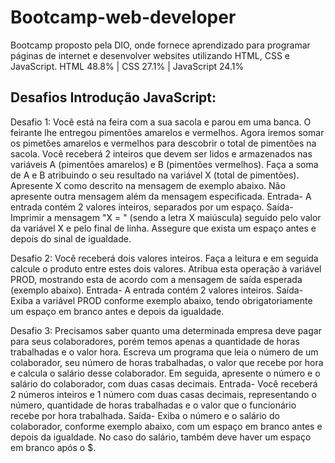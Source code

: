 # Bootcamp-web-developer
 Bootcamp proposto pela DIO, onde fornece aprendizado para programar páginas de internet e desenvolver websites utilizando HTML, CSS e JavaScript.
HTML
48.8% |
CSS
27.1% |
JavaScript
24.1%

## Desafios Introdução JavaScript:
Desafio 1: Você está na feira com a sua sacola e parou em uma banca. O feirante lhe entregou pimentões amarelos e vermelhos. Agora iremos somar os pimetões amarelos e vermelhos para descobrir o total de pimentões na sacola. Você receberá 2 inteiros que devem ser lidos e armazenados nas variáveis A (pimentões amarelos) e B (pimentões vermelhos). Faça a soma de A e B atribuindo o seu resultado na variável X (total de pimentões). Apresente X como descrito na mensagem de exemplo abaixo. Não apresente outra mensagem além da mensagem especificada.
Entrada- A entrada contém 2 valores inteiros, separados por um espaço.
Saída- Imprimir a mensagem "X = " (sendo a letra X maiúscula) seguido pelo valor da variável X e pelo final de linha. Assegure que exista um espaço antes e depois do sinal de igualdade.

Desafio 2: Você receberá dois valores inteiros. Faça a leitura e em seguida calcule o produto entre estes dois valores. Atribua esta operação à variável PROD, mostrando esta de acordo com a mensagem de saída esperada (exemplo abaixo).
Entrada- A entrada contém 2 valores inteiros.
Saída- Exiba a variável PROD conforme exemplo abaixo, tendo obrigatoriamente um espaço em branco antes e depois da igualdade.

Desafio 3: Precisamos saber quanto uma determinada empresa deve pagar para seus colaboradores, porém temos apenas a quantidade de horas trabalhadas e o valor hora. Escreva um programa que leia o número de um colaborador, seu número de horas trabalhadas, o valor que recebe por hora e calcula o salário desse colaborador. Em seguida, apresente o número e o salário do colaborador, com duas casas decimais.
Entrada- Você receberá 2 números inteiros e 1 número com duas casas decimais, representando o número, quantidade de horas trabalhadas e o valor que o funcionário recebe por hora trabalhada.
Saída- Exiba o número e o salário do colaborador, conforme exemplo abaixo, com um espaço em branco antes e depois da igualdade. No caso do salário, também deve haver um espaço em branco após o $.
